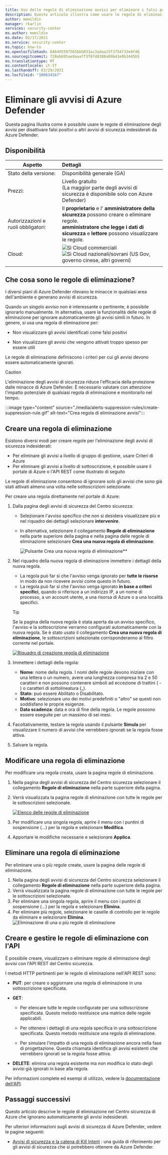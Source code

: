 ```yaml
---
title: Uso delle regole di eliminazione avvisi per eliminare i falsi positivi o altri avvisi di sicurezza indesiderati nel Centro sicurezza di Azure.
description: Questo articolo illustra come usare le regole di eliminazione del Centro sicurezza di Azure per nascondere gli avvisi di sicurezza indesiderati
author: memildin
manager: rkarlin
services: security-center
ms.author: memildin
ms.date: 02/17/2021
ms.service: security-center
ms.topic: how-to
ms.openlocfilehash: 646495597565bbb033ac3adaa15f3754f33e8fd6
ms.sourcegitcommit: f28ebb95ae9aaaff3f87d8388a09b41e0b3445b5
ms.translationtype: MT
ms.contentlocale: it-IT
ms.lasthandoff: 03/29/2021
ms.locfileid: "100634167"
---
```

# <a name="suppress-alerts-from-azure-defender"></a>Eliminare gli avvisi di Azure Defender

Questa pagina illustra come è possibile usare le regole di eliminazione degli avvisi per disattivare falsi positivi o altri avvisi di sicurezza indesiderati da Azure Defender.

## <a name="availability"></a>Disponibilità

|Aspetto|Dettagli|
|----|:----|
|Stato della versione:|Disponibilità generale (GA)|
|Prezzi:|Livello gratuito<br>(La maggior parte degli avvisi di sicurezza è disponibile solo con Azure Defender)|
|Autorizzazioni e ruoli obbligatori:|Il **proprietario** e l' **amministratore della sicurezza** possono creare o eliminare regole.<br>**amministratore che legge i dati di sicurezza** e **lettore** possono visualizzare le regole.|
|Cloud:|![Sì](./media/icons/yes-icon.png) Cloud commerciali<br>![Sì](./media/icons/yes-icon.png) Cloud nazionali/sovrani (US Gov, governo cinese, altri governi)|
|||


## <a name="what-are-suppression-rules"></a>Che cosa sono le regole di eliminazione?

I diversi piani di Azure Defender rilevano le minacce in qualsiasi area dell'ambiente e generano avvisi di sicurezza.

Quando un singolo avviso non è interessante o pertinente, è possibile ignorarlo manualmente. In alternativa, usare la funzionalità delle regole di eliminazione per ignorare automaticamente gli avvisi simili in futuro. In genere, si usa una regola di eliminazione per:

- Non visualizzare gli avvisi identificati come falsi positivi

- Non visualizzare gli avvisi che vengono attivati troppo spesso per essere utili

Le regole di eliminazione definiscono i criteri per cui gli avvisi devono essere automaticamente ignorati.

> [!CAUTION]
> L'eliminazione degli avvisi di sicurezza riduce l'efficacia della protezione dalle minacce di Azure Defender. È necessario valutare con attenzione l'impatto potenziale di qualsiasi regola di eliminazione e monitorarlo nel tempo.

:::image type="content" source="./media/alerts-suppression-rules/create-suppression-rule.gif" alt-text="Crea regola di eliminazione avvisi":::

## <a name="create-a-suppression-rule"></a>Creare una regola di eliminazione

Esistono diversi modi per creare regole per l'eliminazione degli avvisi di sicurezza indesiderati:

- Per eliminare gli avvisi a livello di gruppo di gestione, usare Criteri di Azure
- Per eliminare gli avvisi a livello di sottoscrizione, è possibile usare il portale di Azure o l'API REST come illustrato di seguito

Le regole di eliminazione consentono di ignorare solo gli avvisi che sono già stati attivati almeno una volta nelle sottoscrizioni selezionate.

Per creare una regola direttamente nel portale di Azure:

1. Dalla pagina degli avvisi di sicurezza del Centro sicurezza:

    - Selezionare l'avviso specifico che non si desidera visualizzare più e nel riquadro dei dettagli selezionare **intervenire**.

    - In alternativa, selezionare il collegamento **Regole di eliminazione** nella parte superiore della pagina e nella pagina delle regole di eliminazione selezionare **Crea una nuova regola di eliminazione**:

        ![Pulsante Crea una nuova regola di eliminazione**](media/alerts-suppression-rules/create-new-suppression-rule.png)

1. Nel riquadro della nuova regola di eliminazione immettere i dettagli della nuova regola.
    - La regola può far sì che l'avviso venga ignorato per **tutte le risorse** in modo da non ricevere avvisi come questo in futuro.     
    - La regola può far sì che l'avviso venga ignorato **in base a criteri specifici**, quando si riferisce a un indirizzo IP, a un nome di processo, a un account utente, a una risorsa di Azure o a una località specifici.

    > [!TIP]
    > Se la pagina della nuova regola è stata aperta da un avviso specifico, l'avviso e la sottoscrizione verranno configurati automaticamente con la nuova regola. Se è stato usato il collegamento **Crea una nuova regola di eliminazione**, le sottoscrizioni selezionate corrisponderanno al filtro corrente nel portale.

    [![Riquadro di creazione regola di eliminazione](media/alerts-suppression-rules/new-suppression-rule-pane.png)](media/alerts-suppression-rules/new-suppression-rule-pane.png#lightbox)
1. Immettere i dettagli della regola:
    - **Nome**: nome della regola. I nomi delle regole devono iniziare con una lettera o un numero, avere una lunghezza compresa tra 2 e 50 caratteri e non possono contenere simboli ad eccezione di trattini ( - ) o caratteri di sottolineatura (_). 
    - **Stato**: può essere Abilitato o Disabilitato.
    - **Motivo**: selezionare uno dei motivi predefiniti o "altro" se questi non soddisfano le proprie esigenze.
    - **Data scadenza**: data e ora di fine della regola. Le regole possono essere eseguite per un massimo di sei mesi.
1. Facoltativamente, testare la regola usando il pulsante **Simula** per visualizzare il numero di avvisi che verrebbero ignorati se la regola fosse attiva.
1. Salvare la regola. 


## <a name="edit-a-suppression-rule"></a>Modificare una regola di eliminazione

Per modificare una regola creata, usare la pagina regole di eliminazione.

1. Nella pagina degli avvisi di sicurezza del Centro sicurezza selezionare il collegamento **Regole di eliminazione** nella parte superiore della pagina.
1. Verrà visualizzata la pagina regole di eliminazione con tutte le regole per le sottoscrizioni selezionate.

    [![Elenco delle regole di eliminazione](media/alerts-suppression-rules/suppression-rules-page.png)](media/alerts-suppression-rules/suppression-rules-page.png#lightbox)

1. Per modificare una singola regola, aprire il menu con i puntini di sospensione (...) per la regola e selezionare **Modifica**.
1. Apportare le modifiche necessarie e selezionare **Applica**. 

## <a name="delete-a-suppression-rule"></a>Eliminare una regola di eliminazione

Per eliminare una o più regole create, usare la pagina delle regole di eliminazione.

1. Nella pagina degli avvisi di sicurezza del Centro sicurezza selezionare il collegamento **Regole di eliminazione** nella parte superiore della pagina.
1. Verrà visualizzata la pagina regole di eliminazione con tutte le regole per le sottoscrizioni selezionate.
1. Per eliminare una singola regola, aprire il menu con i puntini di sospensione (...) per la regola e selezionare **Elimina**.
1. Per eliminare più regole, selezionare le caselle di controllo per le regole da eliminare e selezionare **Elimina**.
    ![Eliminazione di una o più regole di eliminazione](media/alerts-suppression-rules/delete-multiple-alerts.png)

## <a name="create-and-manage-suppression-rules-with-the-api"></a>Creare e gestire le regole di eliminazione con l'API

È possibile creare, visualizzare o eliminare regole di eliminazione degli avvisi con l'API REST del Centro sicurezza. 

I metodi HTTP pertinenti per le regole di eliminazione nell'API REST sono:

- **PUT**: per creare o aggiornare una regola di eliminazione in una sottoscrizione specificata.

- **GET**:

    - Per elencare tutte le regole configurate per una sottoscrizione specificata. Questo metodo restituisce una matrice delle regole applicabili.

    - Per ottenere i dettagli di una regola specifica in una sottoscrizione specificata. Questo metodo restituisce una regola di eliminazione.

    - Per simulare l'impatto di una regola di eliminazione ancora nella fase di progettazione. Questa chiamata identifica gli avvisi esistenti che verrebbero ignorati se la regola fosse attiva.

- **DELETE**: elimina una regola esistente ma non modifica lo stato degli avvisi già ignorati in base alla regola.

Per informazioni complete ed esempi di utilizzo, vedere la [documentazione dell'API](/rest/api/securitycenter/). 


## <a name="next-steps"></a>Passaggi successivi

Questo articolo descrive le regole di eliminazione nel Centro sicurezza di Azure che ignorano automaticamente gli avvisi indesiderati.

Per ulteriori informazioni sugli avvisi di sicurezza di Azure Defender, vedere le pagine seguenti:

- [Avvisi di sicurezza e la catena di Kill Intent](alerts-reference.md) : una guida di riferimento per gli avvisi di sicurezza che si potrebbero ottenere da Azure Defender.